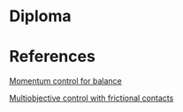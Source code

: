 # Diploma #

# References #

[Momentum control for balance](https://www.cs.ucr.edu/~cshelton/papers/docs/balance09.pdf)

[Multiobjective control with frictional contacts](https://people.csail.mit.edu/yeuhi/papers/abe-2007-mcf.pdf)
